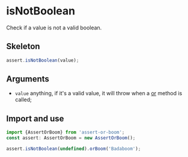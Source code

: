 # isNotBoolean

Check if a value is not a valid boolean.

## Skeleton

```ts
assert.isNotBoolean(value);
```

## Arguments

- `value` anything, if it's a valid value, it will throw when a [or](../or.md) method is called;

## Import and use

```ts
import {AssertOrBoom} from 'assert-or-boom';
const assert: AssertOrBoom = new AssertOrBoom();

assert.isNotBoolean(undefined).orBoom('Badaboom');
```
